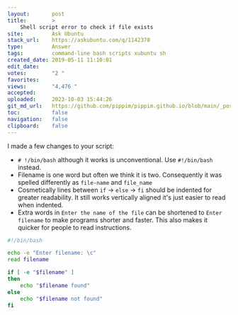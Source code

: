 ```yaml
---
layout:       post
title:        >
    Shell script error to check if file exists
site:         Ask Ubuntu
stack_url:    https://askubuntu.com/q/1142370
type:         Answer
tags:         command-line bash scripts xubuntu sh
created_date: 2019-05-11 11:10:01
edit_date:    
votes:        "2 "
favorites:    
views:        "4,476 "
accepted:     
uploaded:     2023-10-03 15:44:26
git_md_url:   https://github.com/pippim/pippim.github.io/blob/main/_posts/2019/2019-05-11-Shell-script-error-to-check-if-file-exists.md
toc:          false
navigation:   false
clipboard:    false
---
```


I made a few changes to your script:

- `# !/bin/bash` although it works is unconventional. Use `#!/bin/bash` instead.
- Filename is one word but often we think it is two. Consequently it was spelled differently as `file-name` and `file_name`
- Cosmetically lines between `if` -> `else` -> `fi` should be indented for greater readability. It still works vertically aligned it's just easier to read when indented.
- Extra words in `Enter the name of the file` can be shortened to `Enter filename` to make programs shorter and faster. This also makes it quicker for people to read instructions.



``` bash
#!/bin/bash

echo -e "Enter filename: \c"
read filename

if [ -e "$filename" ]
then
    echo "$filename found"
else
    echo "$filename not found"
fi
```
